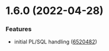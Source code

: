 # 1.6.0 (2022-04-28)


### Features

* initial PL/SQL handling ([6520482](https://github.com/softwaregroup-bg/ut-plsql-lexer/commit/652048244bbd6405fcacfc8591ca7eb4f09ed939))



